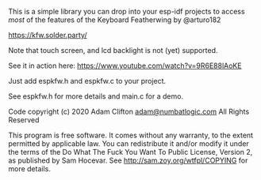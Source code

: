 This is a simple library you can drop into your esp-idf projects to access *most* of the features of the Keyboard Featherwing by @arturo182

https://kfw.solder.party/

Note that touch screen, and lcd backlight is not (yet) supported.

See it in action here:
https://www.youtube.com/watch?v=9R6E88lAoKE

Just add espkfw.h and espkfw.c to your project.

See espkfw.h for more details and main.c for a demo.

Code copyright (c) 2020 Adam Clifton <adam@numbatlogic.com>
All Rights Reserved

This program is free software. It comes without any warranty, to
the extent permitted by applicable law. You can redistribute it
and/or modify it under the terms of the Do What The Fuck You Want
To Public License, Version 2, as published by Sam Hocevar. See
http://sam.zoy.org/wtfpl/COPYING for more details.